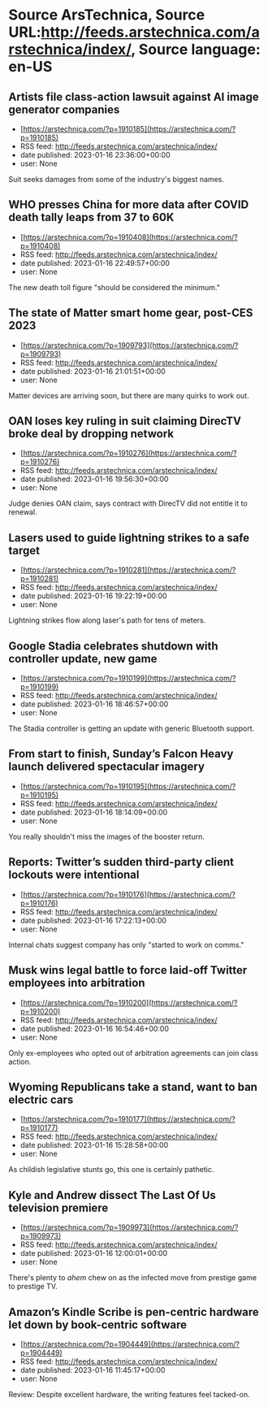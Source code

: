 # Source ArsTechnica, Source URL:http://feeds.arstechnica.com/arstechnica/index/, Source language: en-US

## Artists file class-action lawsuit against AI image generator companies
 - [https://arstechnica.com/?p=1910185](https://arstechnica.com/?p=1910185)
 - RSS feed: http://feeds.arstechnica.com/arstechnica/index/
 - date published: 2023-01-16 23:36:00+00:00
 - user: None

Suit seeks damages from some of the industry's biggest names.

## WHO presses China for more data after COVID death tally leaps from 37 to 60K
 - [https://arstechnica.com/?p=1910408](https://arstechnica.com/?p=1910408)
 - RSS feed: http://feeds.arstechnica.com/arstechnica/index/
 - date published: 2023-01-16 22:49:57+00:00
 - user: None

The new death toll figure "should be considered the minimum."

## The state of Matter smart home gear, post-CES 2023
 - [https://arstechnica.com/?p=1909793](https://arstechnica.com/?p=1909793)
 - RSS feed: http://feeds.arstechnica.com/arstechnica/index/
 - date published: 2023-01-16 21:01:51+00:00
 - user: None

Matter devices are arriving soon, but there are many quirks to work out.

## OAN loses key ruling in suit claiming DirecTV broke deal by dropping network
 - [https://arstechnica.com/?p=1910276](https://arstechnica.com/?p=1910276)
 - RSS feed: http://feeds.arstechnica.com/arstechnica/index/
 - date published: 2023-01-16 19:56:30+00:00
 - user: None

Judge denies OAN claim, says contract with DirecTV did not entitle it to renewal.

## Lasers used to guide lightning strikes to a safe target
 - [https://arstechnica.com/?p=1910281](https://arstechnica.com/?p=1910281)
 - RSS feed: http://feeds.arstechnica.com/arstechnica/index/
 - date published: 2023-01-16 19:22:19+00:00
 - user: None

Lightning strikes flow along laser's path for tens of meters.

## Google Stadia celebrates shutdown with controller update, new game
 - [https://arstechnica.com/?p=1910199](https://arstechnica.com/?p=1910199)
 - RSS feed: http://feeds.arstechnica.com/arstechnica/index/
 - date published: 2023-01-16 18:46:57+00:00
 - user: None

The Stadia controller is getting an update with generic Bluetooth support.

## From start to finish, Sunday’s Falcon Heavy launch delivered spectacular imagery
 - [https://arstechnica.com/?p=1910195](https://arstechnica.com/?p=1910195)
 - RSS feed: http://feeds.arstechnica.com/arstechnica/index/
 - date published: 2023-01-16 18:14:09+00:00
 - user: None

You really shouldn't miss the images of the booster return.

## Reports: Twitter’s sudden third-party client lockouts were intentional
 - [https://arstechnica.com/?p=1910176](https://arstechnica.com/?p=1910176)
 - RSS feed: http://feeds.arstechnica.com/arstechnica/index/
 - date published: 2023-01-16 17:22:13+00:00
 - user: None

Internal chats suggest company has only "started to work on comms."

## Musk wins legal battle to force laid-off Twitter employees into arbitration
 - [https://arstechnica.com/?p=1910200](https://arstechnica.com/?p=1910200)
 - RSS feed: http://feeds.arstechnica.com/arstechnica/index/
 - date published: 2023-01-16 16:54:46+00:00
 - user: None

Only ex-employees who opted out of arbitration agreements can join class action.

## Wyoming Republicans take a stand, want to ban electric cars
 - [https://arstechnica.com/?p=1910177](https://arstechnica.com/?p=1910177)
 - RSS feed: http://feeds.arstechnica.com/arstechnica/index/
 - date published: 2023-01-16 15:28:58+00:00
 - user: None

As childish legislative stunts go, this one is certainly pathetic.

## Kyle and Andrew dissect The Last Of Us television premiere
 - [https://arstechnica.com/?p=1909973](https://arstechnica.com/?p=1909973)
 - RSS feed: http://feeds.arstechnica.com/arstechnica/index/
 - date published: 2023-01-16 12:00:01+00:00
 - user: None

There's plenty to *ahem* chew on as the infected move from prestige game to prestige TV.

## Amazon’s Kindle Scribe is pen-centric hardware let down by book-centric software
 - [https://arstechnica.com/?p=1904449](https://arstechnica.com/?p=1904449)
 - RSS feed: http://feeds.arstechnica.com/arstechnica/index/
 - date published: 2023-01-16 11:45:17+00:00
 - user: None

Review: Despite excellent hardware, the writing features feel tacked-on.
